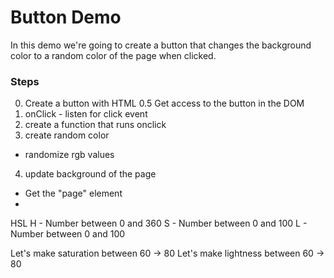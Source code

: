 # Button Demo

In this demo we're going to create a button that changes the background color to a random color of the page when clicked.

### Steps

0. Create a button with HTML
0.5 Get access to the button in the DOM
1. onClick - listen for click event
2. create a function that runs onclick
3. create random color
  - randomize rgb values

4. update background of the page
- Get the "page" element
- 

HSL
H - Number between 0 and 360
S - Number between 0 and 100
L - Number between 0 and 100

Let's make saturation  between 60 -> 80
Let's make lightness between 60 -> 80